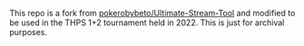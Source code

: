 This repo is a fork from [pokerobybeto/Ultimate-Stream-Tool](https://github.com/pokerobybeto/Ultimate-Stream-Tool) and modified to be used in the THPS 1+2 tournament held in 2022. This is just for archival purposes.
